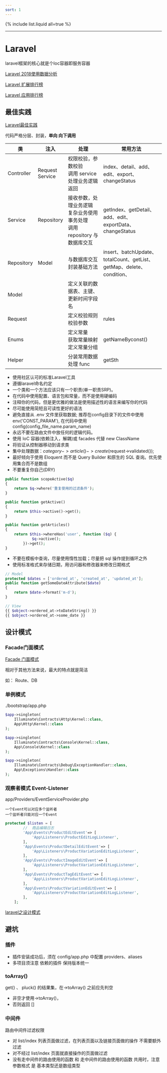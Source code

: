 ```yaml
---
sort: 1
---
```


{% include list.liquid all=true %}

<hr />

# Laravel

laravel框架的核心就是个Ioc容器即服务容器

[Laravel 2018使用数据分析](https://www.pilishen.com/posts/laravel-numbers-2018-07)

[Laravel 扩展排行榜](https://learnku.com/laravel/projects/filter/laravel-library)

[Laravel 应用排行榜](https://learnku.com/laravel/projects/filter/laravel-app?order=github_stars)

## 最佳实践

[Laravel最佳实践](https://github.com/alexeymezenin/laravel-best-practices/blob/master/chinese.md)

代码严格分层、封装，**单向 向下调用**

| 类 | 注入 | 处理 | 常用方法 |
| ---- | ---- | ---- | ---- |
| Controller | Request <br> Service | 权限校验，参数校验 <br> 调用 service 处理业务逻辑 <br> 返回 | index、detail、add、edit、export、changeStatus | 
| Service | Repository | 接收参数，处理业务逻辑 <br> 复杂业务使用事务处理 <br> 调用 repository 与数据库交互 | getIndex、getDetail、add、edit、exportData、changeStatus | 
| Repository | Model | 与数据库交互 <br> 封装基础方法 | insert、batchUpdate、totalCount、getList、getMap、delete、condition、 | 
| Model |  | 定义关联的数据表、主键、更新时间字段名 |  | 
| Request |  | 定义校验规则 <br> 校验参数 | rules | 
| Enums |  | 定义常量 <br> 获取常量映射 <br> 定义常量分组 | getNameByconst() | 
| Helper |  | 分装常用数据处理 func | getSth | 

* 使用社区认可的标准Laravel工具
* 遵循laravel命名约定
* 一个类和一个方法应该只有一个职责(单一职责SRP)。
* 在代码中使用配置、语言包和常量，而不是使用硬编码
* 注释你的代码，但是更优雅的做法是使用描述性的语言来编写你的代码
* 尽可能使用简短且可读性更好的语法
* 避免直接从 .env 文件里获取数据; 推荐在config目录下的文件中使用 env('CONST_PARAM'), 在代码中使用 config(config_file_name.param_name)
* 永远不要在路由文件中放任何的逻辑代码。
* 使用 IoC 容器(依赖注入，解耦)或 facades 代替 new ClassName
* 将验证从控制器移动到请求类
* 集中处理数据：$category->article()->create($request->validated());
* 最好倾向于使用 Eloquent 而不是 Query Builder 和原生的 SQL 查询。优先使用集合而不是数组
* 不要重复你自己(DRY)

```php
public function scopeActive($q)
{
    return $q->where('重复使用的过滤条件');
}

public function getActive()
{
    return $this->active()->get();
}

public function getArticles()
{
    return $this->whereHas('user', function ($q) {
            $q->active();
        })->get();
}
```


* 不要在模板中查询，尽量使用惰性加载；尽量把 sql 操作提到循环之外
* 使用标准格式来存储日期，用访问器和修改器来修改日期格式

```php
// Model
protected $dates = ['ordered_at', 'created_at', 'updated_at'];
public function getSomeDateAttribute($date)
{
    return $date->format('m-d');
}

// View
{{ $object->ordered_at->toDateString() }}
{{ $object->ordered_at->some_date }}
```

## 设计模式


### Facade门面模式

[Facade 门面模式](./0-how.md#Facade门面) 

相对于其他方法来说，最大的特点就是简洁

如： Route、DB

### 单例模式

./bootstrap/app.php

```php
$app->singleton(
    Illuminate\Contracts\Http\Kernel::class,
    App\Http\Kernel::class
);

$app->singleton(
    Illuminate\Contracts\Console\Kernel::class,
    App\Console\Kernel::class
);

$app->singleton(
    Illuminate\Contracts\Debug\ExceptionHandler::class,
    App\Exceptions\Handler::class
);
```

### 观察者模式 Event-Listener

app/Providers/EventServiceProvider.php 

```tip
一个Event可以对应多个监听者
一个监听者只能对应一个Event
```

```php
protected $listen = [
        //  商品编辑日志
        'App\Events\ProductEditEvent'=> [
            'App\Listeners\ProductEditLogListener',
        ],
        'App\Events\ProductDetailEditEvent'=> [
            'App\Listeners\ProductVariationEditLogListener',
        ],
        'App\Events\ProductImageEditEvent'=> [
            'App\Listeners\ProductVariationEditLogListener',
        ],
        'App\Events\ProductTagEditEvent'=> [
            'App\Listeners\ProductVariationEditLogListener',
        ],
        'App\Events\ProductVariationEditEvent'=> [
            'App\Listeners\ProductVariationEditLogListener',
        ],
    ];
```


[laravel之设计模式](https://www.jianshu.com/p/cb8e9c354921)

## 避坑

### 插件

* 插件安装成功后，须在 config/app.php 中配置 providers、aliases
* 多项目须注意 依赖的插件 保持版本统一

### toArray()

get() 、 pluck() 的结果集，在->toArray() 之前应先判空
* 非空才使用->toArray()，
* 否则返回 []

### 中间件

路由中间件过滤权限

* 对 list/index 列表页面做过滤，在列表页面以及链接页面做的操作 不需要额外过滤
* 对不经过 list/index 页面就直接操作的页面做过滤
* 没有走中间件的路由使用的函数 和 走中间件的路由使用的函数 共用时，注意参数格式 是 基本类型还是数组类型